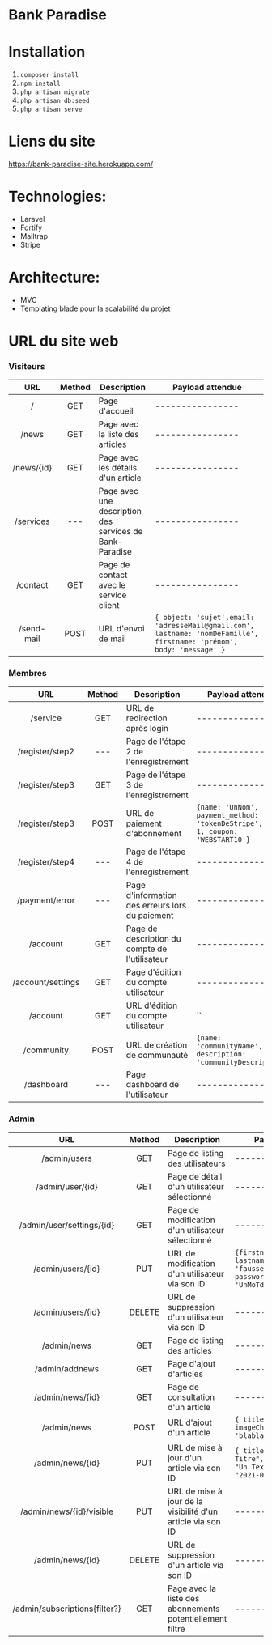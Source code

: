 # Bank Paradise

# Installation

1.  `composer install`
2.  `npm install`
3.  `php artisan migrate`
4.  `php artisan db:seed`
5.  `php artisan serve`

# Liens du site

https://bank-paradise-site.herokuapp.com/

# Technologies:

-   Laravel
-   Fortify
-   Mailtrap
-   Stripe

# Architecture:

-   MVC
-   Templating blade pour la scalabilité du projet

# URL du site web

### Visiteurs

|    URL     | Method | Description                                             | Payload attendue                                                                                                     |
| :--------: | :----: | ------------------------------------------------------- | -------------------------------------------------------------------------------------------------------------------- |
|     /      |  GET   | Page d'accueil                                          | ----------------                                                                                                     |
|   /news    |  GET   | Page avec la liste des articles                         | ----------------                                                                                                     |
| /news/{id} |  GET   | Page avec les détails d'un article                      | ----------------                                                                                                     |
| /services  |  ---   | Page avec une description des services de Bank-Paradise | ----------------                                                                                                     |
|  /contact  |  GET   | Page de contact avec le service client                  | ----------------                                                                                                     |
| /send-mail |  POST  | URL d'envoi de mail                                     | `{ object: 'sujet',email: 'adresseMail@gmail.com', lastname: 'nomDeFamille', firstname: 'prénom', body: 'message' }` |

### Membres

|        URL        | Method | Description                                     | Payload attendue                                                                  |
| :---------------: | :----: | ----------------------------------------------- | --------------------------------------------------------------------------------- |
|     /service      |  GET   | URL de redirection après login                  | ----------------                                                                  |
|  /register/step2  |  ---   | Page de l'étape 2 de l'enregistrement           | ----------------                                                                  |
|  /register/step3  |  GET   | Page de l'étape 3 de l'enregistrement           | ----------------                                                                  |
|  /register/step3  |  POST  | URL de paiement d'abonnement                    | `{name: 'UnNom', payment_method: 'tokenDeStripe', plan: 1, coupon: 'WEBSTART10'}` |
|  /register/step4  |  ---   | Page de l'étape 4 de l'enregistrement           | ----------------                                                                  |
|  /payment/error   |  ---   | Page d'information des erreurs lors du paiement | ----------------                                                                  |
|     /account      |  GET   | Page de description du compte de l'utilisateur  | ----------------                                                                  |
| /account/settings |  GET   | Page d'édition du compte utilisateur            | ----------------                                                                  |
|     /account      |  GET   | URL d'édition du compte utilisateur             | ``                                                                                |
|    /community     |  POST  | URL de création de communauté                   | `{name: 'communityName', description: 'communityDescription}`                     |
|    /dashboard     |  ---   | Page dashboard de l'utilisateur                 | ----------------                                                                  |

### Admin

|              URL              | Method | Description                                                 | Payload attendue                                                                                          |
| :---------------------------: | :----: | ----------------------------------------------------------- | --------------------------------------------------------------------------------------------------------- |
|         /admin/users          |  GET   | Page de listing des utilisateurs                            | ----------------                                                                                          |
|       /admin/user/{id}        |  GET   | Page de détail d'un utilisateur sélectionné                 | ----------------                                                                                          |
|   /admin/user/settings/{id}   |  GET   | Page de modification d'un utilisateur sélectionné           | ----------------                                                                                          |
|       /admin/users/{id}       |  PUT   | URL de modification d'un utilisateur via son ID             | `{firstname: 'prénom', lastname: 'nom', email: 'fausseAdresse@gmail.com', password: 'UnMoTdEpAsSe123!' }` |
|       /admin/users/{id}       | DELETE | URL de suppression d'un utilisateur via son ID              | ----------------                                                                                          |
|          /admin/news          |  GET   | Page de listing des articles                                | ----------------                                                                                          |
|        /admin/addnews         |  GET   | Page d'ajout d'articles                                     | ----------------                                                                                          |
|       /admin/news/{id}        |  GET   | Page de consultation d'un article                           | ----------------                                                                                          |
|          /admin/news          |  POST  | URL d'ajout d'un article                                    | `{ title: 'titre' , banner: imageChoisie, body: 'blablablabla' }`                                         |
|       /admin/news/{id}        |  PUT   | URL de mise à jour d'un article via son ID                  | `{ title: "Un Titre",banner: IMAGE,body: "Un Texte",releaseDate: "2021-05-07 00:00:00" }`                 |
|   /admin/news/{id}/visible    |  PUT   | URL de mise à jour de la visibilité d'un article via son ID | ----------------                                                                                          |
|       /admin/news/{id}        | DELETE | URL de suppression d'un article via son ID                  | ----------------                                                                                          |
| /admin/subscriptions{filter?} |  GET   | Page avec la liste des abonnements potentiellement filtré   | ----------------                                                                                          |
